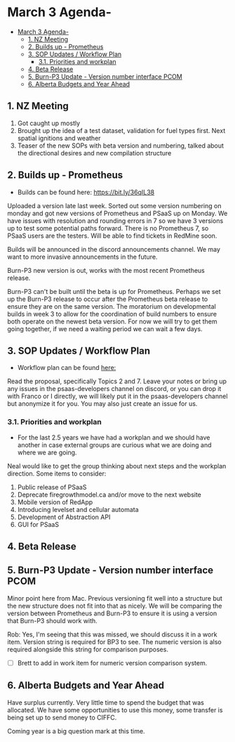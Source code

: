 # March 3 Agenda- 
- [March 3 Agenda-](#march-3-agenda-)
  - [1. NZ Meeting](#1-nz-meeting)
  - [2. Builds up - Prometheus](#2-builds-up---prometheus)
  - [3. SOP Updates / Workflow Plan](#3-sop-updates--workflow-plan)
    - [3.1. Priorities and workplan](#31-priorities-and-workplan)
  - [4. Beta Release](#4-beta-release)
  - [5. Burn-P3 Update - Version number interface PCOM](#5-burn-p3-update---version-number-interface-pcom)
  - [6. Alberta Budgets and Year Ahead](#6-alberta-budgets-and-year-ahead)

## 1. NZ Meeting

1. Got caught up mostly
2. Brought up the idea of a test dataset, validation for fuel types first. Next spatial ignitions and weather
3. Teaser of the new SOPs with beta version and numbering, talked about the directional desires and new compilation structure

## 2. Builds up - Prometheus

- Builds can be found here: https://bit.ly/36qIL38

Uploaded a version late last week. Sorted out some version numbering on monday and got new versions of Prometheus and PSaaS up on Monday. We have issues with resolution and rounding errors in 7 so we have 3 versions up to test some potential paths forward. There is no Prometheus 7, so PSaaS users are the testers. Will be able to find tickets in RedMine soon.

Builds will be announced in the discord announcements channel. We may want to more invasive announcements in the future.

Burn-P3 new version is out, works with the most recent Prometheus release.

Burn-P3 can't be built until the beta is up for Prometheus. Perhaps we set up the Burn-P3 release to occur after the Prometheus beta release to ensure they are on the same version. The moratorium on developmental builds in week 3 to allow for the coordination of build numbers to ensure both operate on the newest beta version. For now we will try to get them going together, if we need a waiting period we can wait a few days.

## 3. SOP Updates / Workflow Plan

- Workflow plan can be found [here:](./workflow_proposal.md)

Read the proposal, specifically Topics 2 and 7. Leave your notes or bring up any issues in the psaas-developers channel on discord, or you can drop it with Franco or I directly, we will likely put it in the psaas-developers channel but anonymize it for you. You may also just create an issue for us.

### 3.1. Priorities and workplan

- For the last 2.5 years we have had a workplan and we should have another in case external groups are curious what we are doing and where we are going.

Neal would like to get the group thinking about next steps and the workplan direction. Some items to consider:

1. Public release of PSaaS
2. Deprecate firegrowthmodel.ca and/or move to the next website
3. Mobile version of RedApp
4. Introducing levelset and cellular automata
5. Development of Abstraction API
6. GUI for PSaaS

## 4. Beta Release



## 5. Burn-P3 Update - Version number interface PCOM

Minor point here from Mac. Previous versioning fit well into a structure but the new structure does not fit into that as nicely. We will be comparing the version between Prometheus and Burn-P3 to ensure it is using a version that Burn-P3 should work with. 

Rob: Yes, I'm seeing that this was missed, we should discuss it in a work item. Version string is required for BP3 to see. The numeric version is also required alongside this string for comparison purposes.

- [ ] Brett to add in work item for numeric version comparison system.

## 6. Alberta Budgets and Year Ahead

Have surplus currently. Very little time to spend the budget that was allocated. We have some opportunities to use this money, some transfer is being set up to send money to CIFFC.

Coming year is a big question mark at this time. 